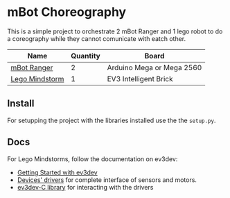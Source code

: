 # mBot Choreography

This is a simple project to orchestrate 2 mBot Ranger and 1 lego robot to do a
coreography while they cannot comunicate with eatch other.

| Name | Quantity | Board |
|---|---|---|
| [mBot Ranger](https://www.makeblock.com/pages/mbot-ranger-robot-building-kit) | 2 | Arduino Mega or Mega 2560 |
| [Lego Mindstorm](https://en.wikipedia.org/wiki/Lego_Mindstorms) | 1 | EV3 Intelligent Brick |

## Install

For setupping the project with the libraries installed use the the `setup.py`.

## Docs
For Lego Mindstorms, follow the documentation on ev3dev:
- [Getting Started with ev3dev](https://www.ev3dev.org/docs/getting-started/)
- [Devices' drivers](https://docs.ev3dev.org/projects/lego-linux-drivers/en/ev3dev-stretch/) for complete interface of sensors and motors.
- [ev3dev-C library](https://github.com/in4lio/ev3dev-c) for interacting with the drivers